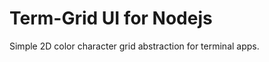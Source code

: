 Term-Grid UI for Nodejs
=======================

Simple 2D color character grid abstraction for terminal apps.
